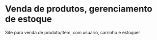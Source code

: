 # Venda de produtos, gerenciamento de estoque
Site para venda de produto/item, com usuario, carrinho e estoque!
